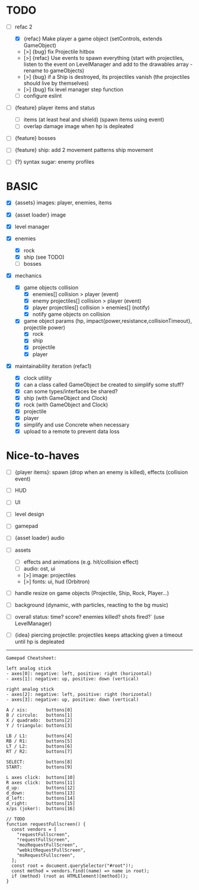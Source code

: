 # TODO

- [ ] refac 2

  - [x] {refac} Make player a game object (setControls, extends GameObject)
  - [>] {bug} fix Projectile hitbox
  - [>] {refac} Use events to spawn everything (start with projectiles, listen to the event on LevelManager and add to the drawables array - rename to gameObjects)
  - [>] {bug} if a Ship is destroyed, its projectiles vanish (the projectiles should live by themselves)
  - [>] {bug} fix level manager step function
  - [ ] configure eslint

- [ ] {feature} player items and status

  - [ ] items (at least heal and shield) (spawn items using event)
  - [ ] overlap damage image when hp is depleated

- [ ] {feature} bosses
- [ ] {feature} ship: add 2 movement patterns ship movement

- [ ] {?} syntax sugar: enemy profiles

# BASIC

- [x] {assets} images: player, enemies, items
- [x] {asset loader} image
- [x] level manager
- [x] enemies
  - [x] rock
  - [x] ship (see TODO)
  - [ ] bosses
- [x] mechanics

  - [x] game objects collision
    - [x] enemies[] collision > player (event)
    - [x] enemy projectiles[] collision > player (event)
    - [x] player projectiles[] collision > enemies[] (notify)
    - [x] notify game objects on collision
  - [x] game object params (hp, impact{power,resistance,collisionTimeout}, projectile power)
    - [x] rock
    - [x] ship
    - [x] projectile
    - [x] player

- [x] maintainability iteration (refac1)

  - [x] clock utility
  - [x] can a class called GameObject be created to simplify some stuff?
  - [x] can some types/interfaces be shared?
  - [x] ship (with GameObject and Clock)
  - [x] rock (with GameObject and Clock)
  - [x] projectile
  - [x] player
  - [x] simplify and use Concrete when necessary
  - [x] upload to a remote to prevent data loss

# Nice-to-haves

- [ ] {player items}: spawn (drop when an enemy is killed), effects (collision event)
- [ ] HUD
- [ ] UI
- [ ] level design
- [ ] gamepad
- [ ] {asset loader} audio
- [ ] assets

  - [ ] effects and animations (e.g. hit/collision effect)
  - [ ] audio: ost, ui
  - [>] image: projectiles
  - [>] fonts: ui, hud (Orbitron)

- [ ] handle resize on game objects (Projectile, Ship, Rock, Player...)
- [ ] background (dynamic, with particles, reacting to the bg music)
- [ ] overall status: time? score? enemies killed? shots fired?` (use LevelManager)
- [ ] {idea} piercing projectile: projectiles keeps attacking given a timeout until hp is depleated

---

```
Gamepad Cheatsheet:

left analog stick
- axes[0]: negative: left, positive: right (horizontal)
- axes[1]: negative: up, positive: down (vertical)

right analog stick
- axes[2]: negative: left, positive: right (horizontal)
- axes[3]: negative: up, positive: down (vertical)

A / xis:       buttons[0]
B / circulo:   buttons[1]
X / quadrado:  buttons[2]
Y / triangulo: buttons[3]

LB / L1:       buttons[4]
RB / R1:       buttons[5]
LT / L2:       buttons[6]
RT / R2:       buttons[7]

SELECT:        buttons[8]
START:         buttons[9]

L axes click:  buttons[10]
R axes click:  buttons[11]
d_up:          buttons[12]
d_down:        buttons[13]
d_left:        buttons[14]
d_right:       buttons[15]
x/ps (joker):  buttons[16]
```

```
// TODO
function requestFullscreen() {
  const vendors = [
    "requestFullscreen",
    "requestFullScreen",
    "mozRequestFullScreen",
    "webkitRequestFullScreen",
    "msRequestFullscreen",
  ];
  const root = document.querySelector("#root")!;
  const method = vendors.find((name) => name in root);
  if (method) (root as HTMLElement)[method]();
}

```
